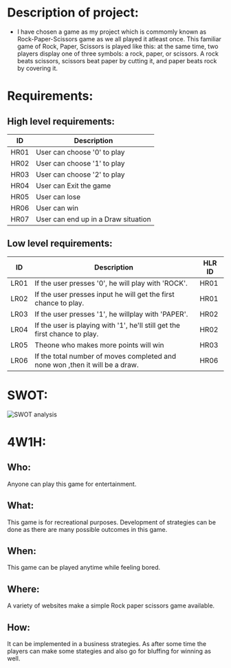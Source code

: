 # Description of project:
* I have chosen a game as my project which is commomly known as Rock-Paper-Scissors game as we all played it atleast once. This familiar game of Rock, Paper, Scissors is played like this: at the same time, two players display one of three symbols: a rock, paper, or scissors. A rock beats scissors, scissors beat paper by cutting it, and paper beats rock by covering it.

# Requirements:
## High level requirements:

| ID | Description | 
| ----- | ----- | 
| HR01 | User can choose '0' to play |
| HR02 | User can choose '1' to play |
| HR03 | User can choose '2' to play |
| HR04 | User can Exit the game |
| HR05 | User can lose|
| HR06 | User can win|
| HR07 | User can end up in a Draw situation|

## Low level requirements:


| ID | Description | HLR ID |
| ------ | --------- | ------ |
| LR01 | If the user presses '0', he will play with 'ROCK'. | HR01 |
| LR02 | If the user presses input he will get the first chance to play. | HR01 |
| LR03 | If the user presses '1', he willplay with 'PAPER'. | HR02 |
| LR04 | If the user is playing with '1', he'll still get the first chance to play. | HR02 |
| LR05 | Theone who makes more points will win | HR03 |
| LR06 | If the total number of moves completed and none won ,then it will be a draw. | HR06 |


# SWOT:
![SWOT analysis](https://raw.githubusercontent.com/YR4851/M-1_ROCK-PAPER-SCISSORS_GAME/main/1_Requirements/SWOT/Screenshot%20(67).png)
# 4W1H:
##  Who:
Anyone can play this game for entertainment.
## What:
This game is for recreational purposes.
Development of strategies can be done as there are many possible outcomes in this game.
## When:
This game can be played anytime while feeling bored.
## Where:
A variety of websites make a simple Rock paper scissors game available.
## How:
It can be implemented in a business strategies. As after some time the players can make some stategies and also go for bluffing for winning as well.
